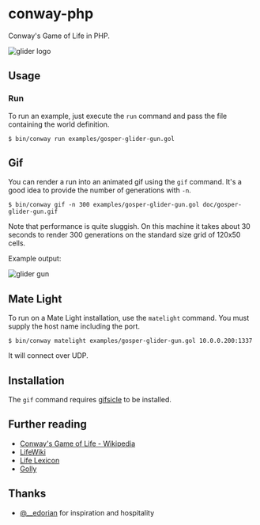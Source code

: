 # conway-php

Conway's Game of Life in PHP.

![glider logo](doc/glider-logo.png)

## Usage

### Run

To run an example, just execute the `run` command and pass the file containing
the world definition.

    $ bin/conway run examples/gosper-glider-gun.gol

## Gif

You can render a run into an animated gif using the `gif` command. It's a good
idea to provide the number of generations with `-n`.

    $ bin/conway gif -n 300 examples/gosper-glider-gun.gol doc/gosper-glider-gun.gif

Note that performance is quite sluggish. On this machine it takes about 30
seconds to render 300 generations on the standard size grid of 120x50 cells.

Example output:

![glider gun](doc/gosper-glider-gun.gif)

## Mate Light

To run on a Mate Light installation, use the `matelight` command. You must supply the host name including the port.

	$ bin/conway matelight examples/gosper-glider-gun.gol 10.0.0.200:1337

It will connect over UDP.

## Installation

The `gif` command requires [gifsicle](http://www.lcdf.org/gifsicle/) to be
installed.

## Further reading

* [Conway's Game of Life - Wikipedia](http://en.wikipedia.org/wiki/Conway%27s_Game_of_Life)
* [LifeWiki](http://www.conwaylife.com/wiki/Main_Page)
* [Life Lexicon](http://www.argentum.freeserve.co.uk/lex.htm)
* [Golly](http://golly.sourceforge.net/)

## Thanks

* [@__edorian](https://twitter.com/__edorian) for inspiration and hospitality
